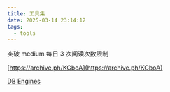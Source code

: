 ```yaml
---
title: 工具集
date: 2025-03-14 23:14:12
tags:
  - tools
---
```


突破 medium 每日 3 次阅读次数限制

[https://archive.ph/KGboA](https://archive.ph/KGboA)

[DB Engines](https://db-engines.com/en/ranking_trend)
